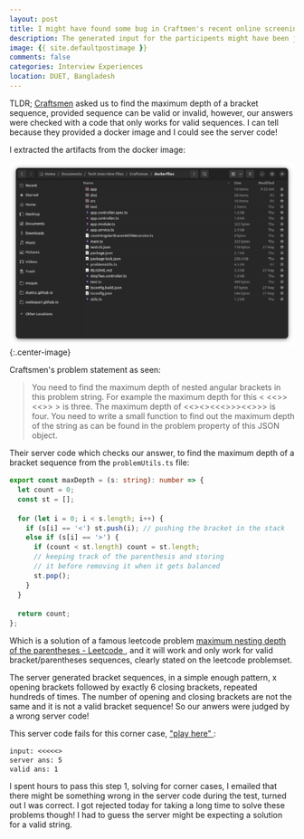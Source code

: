 ```yaml
---
layout: post
title: I might have found some bug in Craftmen's recent online screening test problemset! 
description: The generated input for the participents might have been judged wrongly! 
image: {{ site.defaultpostimage }} 
comments: false
categories: Interview Experiences 
location: DUET, Bangladesh
---
```


TLDR; <a href="https://craftsmenltd.com/">Craftsmen</a> asked us to find the maximum depth of a bracket sequence, provided sequence can be valid or invalid, however, our answers were checked with a code that only works for valid sequences. I can tell because they provided a docker image and I could see the server code!

I extracted the artifacts from the docker image:

![Craftmen's docker artifacts](/post_images/2022/craftsmen_docker_artifacts.png){:.center-image}

Craftsmen's problem statement as seen:
> You need to find the maximum depth of nested angular brackets in this problem string. For example the maximum depth for this < <<>> <<>> > is three. The maximum depth of <<><><<<>>><<>>> is four. You need to write a small function to find out the maximum depth of the string as can be found in the problem property of this JSON object.

Their server code which checks our answer, to find the maximum depth of a bracket sequence from the `problemUtils.ts` file: 

```typescript
export const maxDepth = (s: string): number => {
  let count = 0;
  const st = [];

  for (let i = 0; i < s.length; i++) {
    if (s[i] == '<') st.push(i); // pushing the bracket in the stack
    else if (s[i] == '>') {
      if (count < st.length) count = st.length;
      // keeping track of the parenthesis and storing
      // it before removing it when it gets balanced
      st.pop();
    }
  }

  return count;
};
```
Which is a solution of a famous leetcode problem <a href="https://leetcode.com/problems/maximum-nesting-depth-of-the-parentheses/">maximum nesting depth of the parentheses - Leetcode </a>, and it will work and only work for valid bracket/parentheses sequences, clearly stated on the leetcode problemset.

The server generated bracket sequences, in a simple enough pattern, x opening brackets followed by exactly 6 closing brackets, repeated hundreds of times. The number of opening and closing brackets are not the same and it is not a valid bracket sequence! So our anwers were judged by a wrong server code!

This server code fails for this corner case, <a href="https://www.typescriptlang.org/play?#code/AQYw9gdgzgLsC2BDAHgEQKYAcYAtgF5gAKKALmFgCcBLCAcwEpyIBXeAI3UoID5gBvAFDBgAG3RxwLCHEIAGANzDQkWBVnAA2gF0lygGZhuRcXGoFgi4OYA8FAHTj6uBdYDUbhgOUjq+4lCa1NoEhADkNmFesPaYLFA4RNQMrgD0qcBxCbR0wLjowOyUiCAA1hLWEHk4BbAlpT7A6KJQBX4BQSH44TxR3iID1v5EUjLAdjFOdLheoxqT6M44SoMi6cDlWDl5xWXAYP75mYiUi-lQ1FDAiBAAJupGOY1rGdRwnIanwKfwYABu2zewAA7jUqkC6BIruxEKIbiB0LdnupYmBMEQUo0AL7KHHKU4wFiUKpzJRYvTgaBgcSOMB0IgAIiQaCwuHIDOAbgQKAw2ESDJsgsFPAZDExQA"> "play here" </a>:
```
input: <<<<<>
server ans: 5
valid ans: 1
```

I spent hours to pass this step 1, solving for corner cases, I emailed that there might be something wrong in the server code during the test, turned out I was correct. I got rejected today for taking a long time to solve these problems though! I had to guess the server might be expecting a solution for a valid string. 